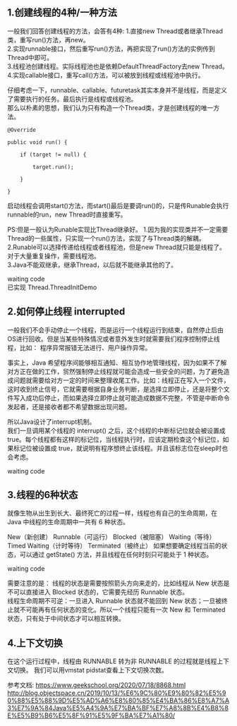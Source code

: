 ## 1.创建线程的4种/一种方法
一般我们回答创建线程的方法，会答有4种:
1.直接new Thread或者继承Thread类，重写run()方法，再new。  
2.实现runnable接口，然后重写run()方法，再把实现了run()方法的实例传到Thread中即可。  
3.线程池创建线程。实际线程池也是依赖DefaultThreadFactory去new Thread。  
4.实现callable接口，重写call()方法，可以被放到线程或线程池中执行。  

仔细考虑一下，runnable、callable、futuretask其实本身并不是线程，而是定义了需要执行的任务。最后执行是线程或线程池。  
那么以朴素的思想，我们认为只有构造一个Thread类，才是创建线程的唯一方法。
```
@Override

public void run() {

    if (target != null) {

        target.run();

    }

}
```
启动线程会调用start()方法，而start()最后是要调run()的，只是传Runable会执行runnable的run，new Thread时直接重写。  

PS:但是一般认为Runable实现比Thread继承好。
1.因为我的实现类并不一定需要Thread的一些属性，只实现一个run()方法，实现了与Thread类的解耦。 
2.Runable可以选择传递给线程或者线程池，但是new Thread就只能是线程了。对于大量重复操作，需要线程池。  
3.Java不能双继承，继承Thread，以后就不能继承其他的了。 

waiting code  
已实现 Thread.ThreadInitDemo

## 2.如何停止线程 interrupted
一般我们不会手动停止一个线程，而是运行一个线程运行到结束，自然停止后由OS进行回收。但是当某些特殊情况或者意外发生时就需要我们程序控制停止线程，比如： 程序异常报错无法进行、用户操作异常。  

事实上，Java 希望程序间能够相互通知、相互协作地管理线程，因为如果不了解对方正在做的工作，贸然强制停止线程就可能会造成一些安全的问题，为了避免造成问题就需要给对方一定的时间来整理收尾工作。比如：线程正在写入一个文件，这时收到终止信号，它就需要根据自身业务判断，是选择立即停止，还是将整个文件写入成功后停止，而如果选择立即停止就可能造成数据不完整，不管是中断命令发起者，还是接收者都不希望数据出现问题。  

所以Java设计了interrupt机制。  
我们一旦调用某个线程的 interrupt() 之后，这个线程的中断标记位就会被设置成 true。每个线程都有这样的标记位，当线程执行时，应该定期检查这个标记位，如果标记位被设置成 true，就说明有程序想终止该线程。并且该标志位在sleep时也会考虑。 

waiting code

## 3.线程的6种状态
就像生物从出生到长大、最终死亡的过程一样，线程也有自己的生命周期，在 Java 中线程的生命周期中一共有 6 种状态。

New（新创建）
Runnable（可运行）
Blocked（被阻塞）
Waiting（等待）
Timed Waiting（计时等待）
Terminated（被终止）
如果想要确定线程当前的状态，可以通过 getState() 方法，并且线程在任何时刻只可能处于 1 种状态。

waiting code

需要注意的是：
线程的状态是需要按照箭头方向来走的，比如线程从 New 状态是不可以直接进入 Blocked 状态的，它需要先经历 Runnable 状态。  
线程生命周期不可逆：一旦进入 Runnable 状态就不能回到 New 状态；一旦被终止就不可能再有任何状态的变化。所以一个线程只能有一次 New 和 Terminated 状态，只有处于中间状态才可以相互转换。 


## 4.上下文切换
在这个运行过程中，线程由 RUNNABLE 转为非 RUNNABLE 的过程就是线程上下文切换。 我们可以用vmstat pidstat查看上下文切换次数。

参考文档:
https://www.geekschool.org/2020/07/18/8868.html
http://blog.objectspace.cn/2019/10/13/%E6%9C%80%E9%80%82%E5%90%88%E5%88%9D%E5%AD%A6%E8%80%85%E4%BA%86%E8%A7%A3%E7%9A%84Java%E5%A4%9A%E7%BA%BF%E7%A8%8B%E4%B8%8E%E5%B9%B6%E5%8F%91%E5%9F%BA%E7%A1%80/

